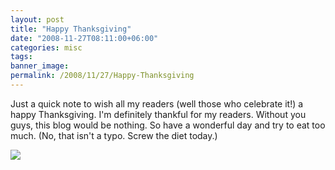 ```yaml
---
layout: post
title: "Happy Thanksgiving"
date: "2008-11-27T08:11:00+06:00"
categories: misc 
tags: 
banner_image: 
permalink: /2008/11/27/Happy-Thanksgiving
---
```


Just a quick note to wish all my readers (well those who celebrate it!) a happy Thanksgiving. I'm definitely thankful for my readers. Without you guys, this blog would be nothing. So have a wonderful day and try to eat too much. (No, that isn't a typo. Screw the diet today.)

<img src="https://static.raymondcamden.com/images//StarWarsThanksgiving.jpg">